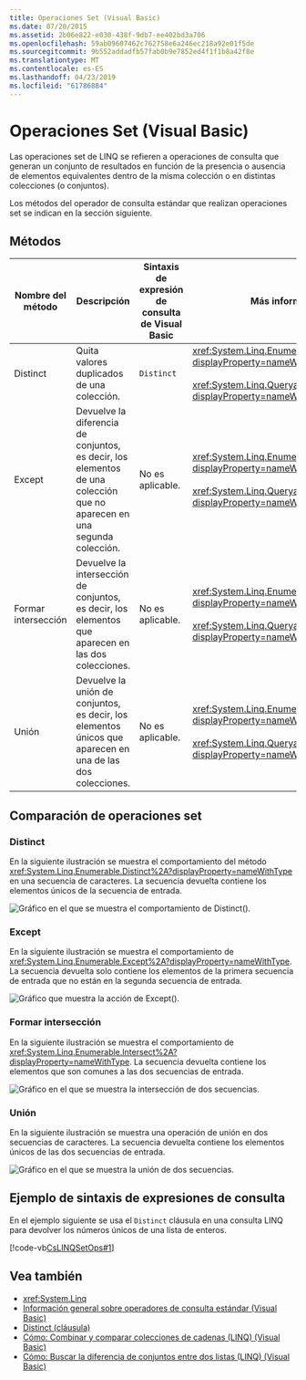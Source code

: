 ```yaml
---
title: Operaciones Set (Visual Basic)
ms.date: 07/20/2015
ms.assetid: 2b06e822-e030-438f-9db7-ee402bd3a706
ms.openlocfilehash: 59ab09607462c762758e6a246ec218a92e01f5de
ms.sourcegitcommit: 9b552addadfb57fab0b9e7852ed4f1f1b8a42f8e
ms.translationtype: MT
ms.contentlocale: es-ES
ms.lasthandoff: 04/23/2019
ms.locfileid: "61786884"
---
```

# <a name="set-operations-visual-basic"></a>Operaciones Set (Visual Basic)
Las operaciones set de LINQ se refieren a operaciones de consulta que generan un conjunto de resultados en función de la presencia o ausencia de elementos equivalentes dentro de la misma colección o en distintas colecciones (o conjuntos).  
  
 Los métodos del operador de consulta estándar que realizan operaciones set se indican en la sección siguiente.  
  
## <a name="methods"></a>Métodos  
  
|Nombre del método|Descripción|Sintaxis de expresión de consulta de Visual Basic|Más información|  
|-----------------|-----------------|------------------------------------------|----------------------|  
|Distinct|Quita valores duplicados de una colección.|`Distinct`|<xref:System.Linq.Enumerable.Distinct%2A?displayProperty=nameWithType><br /><br /> <xref:System.Linq.Queryable.Distinct%2A?displayProperty=nameWithType>|  
|Except|Devuelve la diferencia de conjuntos, es decir, los elementos de una colección que no aparecen en una segunda colección.|No es aplicable.|<xref:System.Linq.Enumerable.Except%2A?displayProperty=nameWithType><br /><br /> <xref:System.Linq.Queryable.Except%2A?displayProperty=nameWithType>|  
|Formar intersección|Devuelve la intersección de conjuntos, es decir, los elementos que aparecen en las dos colecciones.|No es aplicable.|<xref:System.Linq.Enumerable.Intersect%2A?displayProperty=nameWithType><br /><br /> <xref:System.Linq.Queryable.Intersect%2A?displayProperty=nameWithType>|  
|Unión|Devuelve la unión de conjuntos, es decir, los elementos únicos que aparecen en una de las dos colecciones.|No es aplicable.|<xref:System.Linq.Enumerable.Union%2A?displayProperty=nameWithType><br /><br /> <xref:System.Linq.Queryable.Union%2A?displayProperty=nameWithType>|  
  
## <a name="comparison-of-set-operations"></a>Comparación de operaciones set  
  
### <a name="distinct"></a>Distinct  
 En la siguiente ilustración se muestra el comportamiento del método <xref:System.Linq.Enumerable.Distinct%2A?displayProperty=nameWithType> en una secuencia de caracteres. La secuencia devuelta contiene los elementos únicos de la secuencia de entrada.  
  
 ![Gráfico en el que se muestra el comportamiento de Distinct&#40;&#41;.](./media/set-operations/distinct-method-behavior.png)  
  
### <a name="except"></a>Except  
 En la siguiente ilustración se muestra el comportamiento de <xref:System.Linq.Enumerable.Except%2A?displayProperty=nameWithType>. La secuencia devuelta solo contiene los elementos de la primera secuencia de entrada que no están en la segunda secuencia de entrada.  
  
 ![Gráfico que muestra la acción de Except&#40;&#41;. ](./media/set-operations/except-behavior-graphic.png "Muestra el comportamiento de Except.")  
  
### <a name="intersect"></a>Formar intersección  
 En la siguiente ilustración se muestra el comportamiento de <xref:System.Linq.Enumerable.Intersect%2A?displayProperty=nameWithType>. La secuencia devuelta contiene los elementos que son comunes a las dos secuencias de entrada.  
  
 ![Gráfico en el que se muestra la intersección de dos secuencias.](./media/set-operations/intersection-two-sequences.png)    
### <a name="union"></a>Unión  
 En la siguiente ilustración se muestra una operación de unión en dos secuencias de caracteres. La secuencia devuelta contiene los elementos únicos de las dos secuencias de entrada.  
  
 ![Gráfico en el que se muestra la unión de dos secuencias.](./media/set-operations/union-operation-two-sequences.png)    
## <a name="query-expression-syntax-example"></a>Ejemplo de sintaxis de expresiones de consulta  
 En el ejemplo siguiente se usa el `Distinct` cláusula en una consulta LINQ para devolver los números únicos de una lista de enteros.  
  
 [!code-vb[CsLINQSetOps#1](~/samples/snippets/visualbasic/VS_Snippets_VBCSharp/CsLINQSetOps/VB/setops.vb#1)]  
  
## <a name="see-also"></a>Vea también

- <xref:System.Linq>
- [Información general sobre operadores de consulta estándar (Visual Basic)](../../../../visual-basic/programming-guide/concepts/linq/standard-query-operators-overview.md)
- [Distinct (cláusula)](../../../../visual-basic/language-reference/queries/distinct-clause.md)
- [Cómo: Combinar y comparar colecciones de cadenas (LINQ) (Visual Basic)](../../../../visual-basic/programming-guide/concepts/linq/how-to-combine-and-compare-string-collections-linq.md)
- [Cómo: Buscar la diferencia de conjuntos entre dos listas (LINQ) (Visual Basic)](../../../../visual-basic/programming-guide/concepts/linq/how-to-find-the-set-difference-between-two-lists-linq.md)
